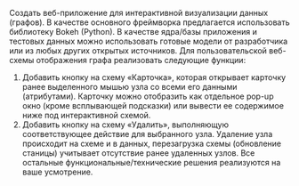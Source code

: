 Создать веб-приложение для интерактивной визуализации данных (графов). В качестве основного фреймворка предлагается использовать библиотеку Bokeh (Python).
В качестве ядра/базы приложения и тестовых данных можно использовать готовые модели от разработчика или из любых других открытых источников.
Для пользовательской веб-схемы отображения графа реализовать следующие функции:
1. Добавить кнопку на схему «Карточка», которая открывает карточку ранее выделенного мышью узла со всеми его данными (атрибутами). Карточку можно отобразить как отдельное pop-up окно (кроме всплывающей подсказки) или вывести ее содержимое ниже под интерактивной схемой.
2. Добавить кнопку на схему «Удалить», выполняющую соответствующее действие для выбранного узла. Удаление узла происходит на схеме и в данных, перезагрузка схемы (обновление станицы) учитывает отсутствие ранее удаленных узлов.
Все остальные функциональные/технические решения реализуются на ваше усмотрение. 
